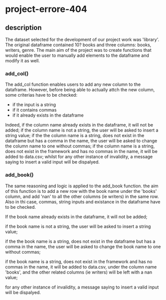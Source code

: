 # project-errore-404

## description
The dataset selected for the development of our project work was 'library'. The original dataframe contained 10? books and three columns: books, writers, genre.
The main aim of the project was to create functions that would enable the user to manually add elements to the dataframe and modify it as well.

### add_col()
The add_col function enables users to add any new column to the dataframe. However, before being able to actually attch the new column, some criterias have to be checked:
- if the input is a string
- if it contains commas
- if it already exists in the dataframe


Indeed, if the column name already exists in the dataframe, it will not be added;
if the column name is not a string, the user will be asked to insert a string value;
if the the column name is a string, does not exist in the dataframe but has a comma in the name, the user will be asked to change the column name to one without commas;
if the column name is a string, does not exist in the framework and has no commas in the name, it will be added to data.csv;
whilst for any other instance of invalidity, a message saying to insert a valid input will be dispalyed.

### add_book()
The same reasoning and logic is applied to the add_book function. the aim of this function is to add a new row with the book name under the 'books' column, and add 'nan' to all the other columns (ie writers) in the same row. Also in thi case, commas, string inputs and existance in the dataframe have to be checked.


If the book name already exists in the dataframe, it will not be added;

if the book name is not a string, the user will be asked to insert a string value;

if the the book name is a string, does not exist in the dataframe but has a comma in the name, the user will be asked to change the book name to one without commas;

if the book name is a string, does not exist in the framework and has no commas in the name, it will be added to data.csv, under the column name 'books', and the other related columns (ie writers) will be left with a nan value;

for any other instance of invalidity, a message saying to insert a valid input will be dispalyed.
